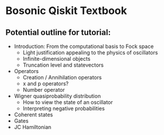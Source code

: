 # Bosonic Qiskit Textbook
## Potential outline for tutorial:

* Introduction: From the computational basis to Fock space
  * Light justification appealing to the physics of oscillators
  * Infinite-dimensional objects
  * Truncation level and statevectors
* Operators
  * Creation / Annihilation operators
  * x and p operators?
  * Number operator
* Wigner quasiprobability distribution
  * How to view the state of an oscillator
  * Interpreting negative probabilities
* Coherent states
* Gates
* JC Hamiltonian